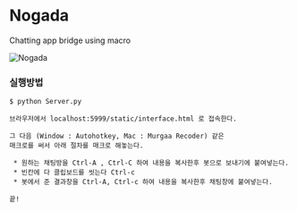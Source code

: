 # Nogada
Chatting app bridge using macro

![Nogada](https://github.com/socc-io/Nogada/raw/master/nogada.png)

### 실행방법 

    $ python Server.py

    브라우저에서 localhost:5999/static/interface.html 로 접속한다.

    그 다음 (Window : Autohotkey, Mac : Murgaa Recoder) 같은 
    매크로를 써서 아래 절차를 매크로 해놓는다.
    
     * 원하는 채팅방을 Ctrl-A , Ctrl-C 하여 내용을 복사한후 봇으로 보내기에 붙여넣는다.
     * 빈칸에 다 클립보드를 씻는다 Ctrl-c
     * 봇에서 준 결과창을 Ctrl-A, Ctrl-c 하여 내용을 복사한후 채팅창에 붙여넣는다.
     
    끝!
